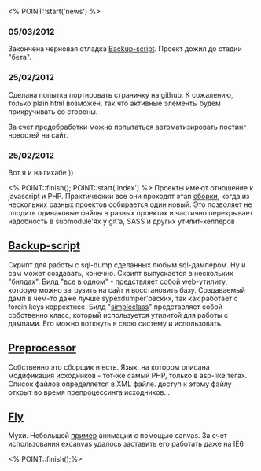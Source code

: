 <% POINT::start('news') %>
### 05/03/2012

Закончена черновая отладка [Backup-script](http://github.com/Ksnk/Backup-script). Проект дожил до стадии "бета".

### 25/02/2012

Cделана попытка портировать страничку на github. К сожалению, только plain html возможен, так что активные элементы будем прикручивать со стороны.

За счет предобработки можно попытаться автоматизировать постинг новостей на сайт.
### 25/02/2012

Вот я и на гихабе ))

<% POINT::finish(); POINT::start('index') %>
Проекты имеют отношение к javascript и PHP. Практическии все они проходят этап [сборки](#preprocessor), когда из нескольких разных проектов собирается один новый.
Это позволяет не плодить одинаковые файлы в разных проектах и частично перекрывает надобность в submodule'ях у git'а, SASS и других утилит-хелперов

## [Backup-script](http://github.com/Ksnk/Backup-script) ##
<a name="Backup"></a>
Скрипт для работы с sql-dump сделанных любым sql-дампером. Ну и сам может создавать, конечно. Скрипт выпускается в нескольких "билдах".
Билд "[все в одном](http://ksnk.github.com/backup-script/allinone.tar.gz)" - предствляет собой web-утилиту, которую можно загрузить на сайт и восстановить базу. Создаваемый дамп в чем-то даже лучше sypexdumper'овских, так как работает с forein keys корректнее.
 Билд "[simpleclass](http://ksnk.github.com/backup-script/simpleclass.tar.gz)" представляет собой собственно класс, который используется утилитой для работы с дампами. Его можно воткнуть в свою систему и использовать.

## [Preprocessor](http://github.com/Ksnk/Preprocessor) ##
<a name="preprocessor"></a>
Собственно это сборщик и есть. Язык, на котором описана модификация исходников - тот-же самый PHP, только в asp-like тегах. Список файлов определяется в XML файле. доступ к этому файлу открыт во время препроцессинга исходников...


## [Fly](http://github.com/Ksnk/Fly) ##
<a name="fly"></a>
Мухи. Небольшой [пример](Fly/) анимации с помощью canvas. За счет использования excanvas удалось заставить его работать даже на IE6

<% POINT::finish();%>
